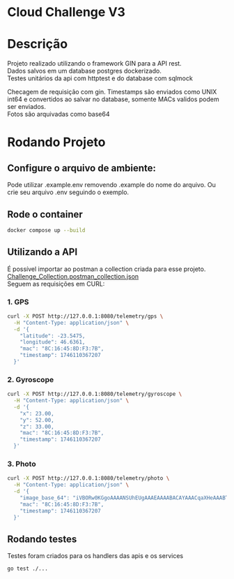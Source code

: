 # Cloud Challenge V3

# Descrição

Projeto realizado utilizando o framework GIN para a API rest.\
Dados salvos em um database postgres dockerizado.\
Testes unitários da api com httptest e do database com sqlmock

Checagem de requisição com gin. Timestamps são enviados como UNIX int64 e convertidos ao salvar no database, somente MACs validos podem ser enviados.\
Fotos são arquivadas como base64


# Rodando Projeto

## Configure o arquivo de ambiente:
Pode utilizar .example.env removendo .example do nome do arquivo. Ou crie seu arquivo .env seguindo o exemplo.

## Rode o container
```bash
docker compose up --build
```

## Utilizando a API
É possível importar ao postman a collection criada para esse projeto. [Challenge_Collection.postman_collection.json](Challenge_Collection.postman_collection.json)\
Seguem as requisições em CURL:
### 1. GPS
```bash
curl -X POST http://127.0.0.1:8080/telemetry/gps \
  -H "Content-Type: application/json" \
  -d '{
    "latitude": -23.5475,
    "longitude": 46.6361,
    "mac": "8C:16:45:8D:F3:7B",
    "timestamp": 1746110367207
  }'
```

### 2. Gyroscope
```bash
curl -X POST http://127.0.0.1:8080/telemetry/gyroscope \
  -H "Content-Type: application/json" \
  -d '{
    "x": 23.00,
    "y": 52.00,
    "z": 33.00,
    "mac": "8C:16:45:8D:F3:7B",
    "timestamp": 1746110367207
  }'

```

### 3. Photo
```bash
curl -X POST http://127.0.0.1:8080/telemetry/photo \
  -H "Content-Type: application/json" \
  -d '{
    "image_base_64": "iVBORw0KGgoAAAANSUhEUgAAAEAAAABACAYAAACqaXHeAAABT0lEQVR4nO3ZsUoDQRBF0XcEJWJgEkVIsAcViMQFkpzDShvQhK4gYAvnQ5sHh51Znc7gUph/2Qzpd3Uz/d+dcBAAAAAAAAAAAAAPCxfMPu/O+zyPgL4Ir/w9YgHqwnV+Qj6kqY5H+aVVEY7VFEY7VVEY7VFEY7VVEY7VFEY7VVEY7VFEY7VVEY7VFEY7VXkofytVRGO1URjtVUQjtVURjtVUQjtVUQjtVURjtVURjtVURrtf8c36Dfsddz6F+2fs/kl9wP6Ph3sQAAAAAAAAAAAAB8HP4BgA+6aY5J1s8sAAAAAElFTkSuQmCC",
    "mac": "8C:16:45:8D:F3:7B",
    "timestamp": 1746110367207
  }'
```

## Rodando testes
Testes foram criados para os handlers das apis e os services

```bash
go test ./...
```

